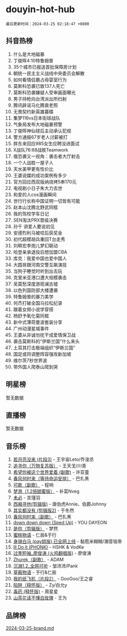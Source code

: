 # douyin-hot-hub

`最后更新时间：2024-03-25 02:18:47 +0800`

## 抖音热榜

1. 什么是大地磁暴
1. 丁俊晖4:10特鲁姆普
1. 35个城市已报送首批保障房计划
1. 朝统一民主主义战线中央委员会解散
1. 如何看情侣霸占母婴室行为
1. 莫斯科恐袭已致137人死亡
1. 莫斯科恐袭嫌疑人受审画面曝光
1. 男子持枪向台湾派出所扫射
1. 腾讯辟谣马化腾衰老照
1. 无畏契约新英雄暮蝶
1. 集梦116vs日本街球战队
1. 气象局发布大地磁暴预警
1. 丁俊晖神仙球后主动承认犯规
1. 警方通报67岁老人讨薪被打
1. 胖东来回应985女生应聘没进面试
1. X战队76:68战胜Teamwork
1. 俄恐袭又一视角：袭击者大厅射击
1. 一个人战胜一屋子人
1. 天水美甲更有性价比
1. 王婆说媒的成功案例有多少
1. 官方回应西双版纳烧烤5串170元
1. 电视剧小日子朱大力去世
1. 和爱的人cos漫画瞬间
1. 世行行长称中国证明一切皆有可能
1. 赵本山沈腾北野武同框
1. 我的驾校学车日记
1. SEN淘汰PRX晋级决赛
1. 孙千 讲爱人要说初见
1. 安德烈利马被咬后获奖金
1. 初代超模胡兵重回T台走秀
1. 刘畊宏李炮儿梦幻联动
1. 哈登亲承退役后想加盟CBA
1. 库克：我爱中国也爱中国人
1. 大圆哥跟河南交警互飙演技
1. 当狗子睡觉时听到出去玩
1. 克里米亚港口遭大规模袭击
1. 吴莫愁深度游观澜古墟
1. 以色列国防部大楼遭袭
1. 特鲁姆普的暴力美学
1. 何杰打破全国马拉松纪录
1. 跟着女频小说学穿搭
1. 杨舒予氧化菊同框
1. 新中式薄荷曼波套装分享
1. 广州动漫星城事件
1. 王婆从非诚勿扰干成爱情保卫战
1. 袭击莫斯科的“伊斯兰国”什么来头
1. 土耳其打击极端组织“伊斯兰国”
1. 国足或将调整阵容强攻新加坡
1. 维尔茨7秒世界波
1. 带外国人爬泰山爬到哭

## 明星榜

暂无数据

## 直播榜

暂无数据

## 音乐榜

1. [若月亮没来 (片段3)](https://sf6-cdn-tos.douyinstatic.com/obj/tos-cn-ve-2774/okfyEUsGW1B1ovJi5JiN9IjvAT2lMwA054GoEB) - 王宇宙Leto/乔浚丞
1. [追寻你（万物复苏版）](https://sf5-hl-cdn-tos.douyinstatic.com/obj/tos-cn-ve-2774/oYeAZJsbjIDit9APmBg8u6uDUQnHmoCf3gbo74) - 王天戈/川青
1. [希望你被这个世界爱着 (副歌)](https://sf5-hl-cdn-tos.douyinstatic.com/obj/tos-cn-ve-2774/oUHCmWQfZlE3QQBKBeD8rCFLpJzPgCpImhsxMt) - 许亚童
1. [春风何时来（等待命运安排）](https://sf6-cdn-tos.douyinstatic.com/obj/tos-cn-ve-2774/oICBNbD3gelMfB4WgiD1KI2jQtXZE2FgHLwtsl) - 巴扎黑
1. [可能（副歌）](https://sf6-cdn-tos.douyinstatic.com/obj/tos-cn-ve-2774/cde1731888894259b333569393c2fb51) - 程响
1. [梦游（1.2倍甜蜜版）](https://sf5-hl-cdn-tos.douyinstatic.com/obj/tos-cn-ve-2774/o4gyAUm8hwufoEABmwVIiQtHsFuGzAEEWtNMzo) - 补菜Nveg
1. [未必](https://sf5-hl-cdn-tos.douyinstatic.com/obj/tos-cn-ve-2774/ogntQMFnKQDZUgTCYuJgfLEtleYZZFxBQqhhFB) - 言瑾羽
1. [西厢寻他(剪辑版)](https://sf6-cdn-tos.douyinstatic.com/obj/tos-cn-ve-2774/oUsAVfAQKlRNxEv5qxvIB8o5qmIWUcXbzJKJhw) - 唐伯虎Annie、伯爵Johnny
1. [其实都没有 (剪辑版2)](https://sf3-cdn-tos.douyinstatic.com/obj/tos-cn-ve-2774/oEBNQenHZtBhxYjGgUDQk0BCHTigQafgFlbQ7k) - 于冬然
1. [春风何时来（副歌）](https://sf6-cdn-tos.douyinstatic.com/obj/tos-cn-ve-2774/ow7tbAiAWI2giBUrmu0hMMh3UYP3ZXdbDYiXd) - 巴扎黑
1. [down down down (Sped Up)](https://sf5-hl-cdn-tos.douyinstatic.com/obj/tos-cn-ve-2774/ow80iABiXIO9DsFwK6WeZKMaJRi3BPJAotDy8m) - YOU DAYEON
1. [是你（剪辑版）](https://sf5-hl-cdn-tos.douyinstatic.com/obj/tos-cn-ve-2774/46019dae783c4c969944217fe1cfafc4) - 梦然
1. [蜜桃物语](https://sf5-hl-cdn-tos.douyinstatic.com/obj/tos-cn-ve-2774/oIhOSCZtIACtYU4XQkngiW9kCBfVD1Fz9IYeqL) - 仁辰&于行
1. [身骑白马 (pay姐版) 已全网上线](https://sf3-cdn-tos.douyinstatic.com/obj/tos-cn-ve-2774/oQLO5ZgLsFkaDhdIIveF2zUCgfweY0gWaH4AQG) - 黏苞米糊糊/潮音铭帝
1. [lll Do lt (PHONK)](https://sf5-hl-cdn-tos.douyinstatic.com/obj/tos-cn-ve-2774/osfNbddrZl4hIgEDk6kFftBDBJ1X8MZxH1QCOB) - HSHK & VodKe
1. [过季短袖_廖俊涛 (火鸡翻唱版)](https://sf6-cdn-tos.douyinstatic.com/obj/tos-cn-ve-2774/ogQVJl0tRBKxQgZji7YClFEBrVDeHpPTWfCZbQ) - 廖俊涛
1. [Zhurek（副歌）](https://sf5-hl-cdn-tos.douyinstatic.com/obj/tos-cn-ve-2774/ooQm8FBZQDlf0btEYgVpCcSCQfrdJGBEKZYBGS) - ADAM
1. [沉溺1.2_全网可听](https://sf5-hl-cdn-tos.douyinstatic.com/obj/tos-cn-ve-2774/ok2QoiBqsWAX9McZmWiI9gAB0EzwD4Xj6yfmtH) - 邹沛沛/Pank
1. [草莓物语](https://sf6-cdn-tos.douyinstatic.com/obj/tos-cn-ve-2774/okynhJ7jEAIIZBfsLgYMEI8QC3WbQNN66RKzhT) - 于行&仁辰
1. [我的纸飞机（片段2）](https://sf6-cdn-tos.douyinstatic.com/obj/tos-cn-ve-2774/oM2ZrKcg2CD5AeRB2gkeXOFB1IxAGJdZPazYHf) - GooGoo/王之睿
1. [陷阱（释怀版）](https://sf5-hl-cdn-tos.douyinstatic.com/obj/tos-cn-ve-2774/oE8C21LeZrzKLDFfQYgMzx4GAIHageG5IzayY7) - Zy/白允y
1. [毒药 (释怀版)](https://sf5-hl-cdn-tos.douyinstatic.com/obj/tos-cn-ve-2774/oYILMEAzspdZBIzy4frJNB8ZHPHWAhiwowd4Ad) - 周星星
1. [山茶花读不懂白玫瑰](https://sf5-hl-cdn-tos.douyinstatic.com/obj/tos-cn-ve-2774/osfn8B7DktrRHEPJgPCfDbw7QDQEkwC16BxZg9) - 王为

## 品牌榜

[2024-03-25-brand.md](2024-03-25-brand.md)
